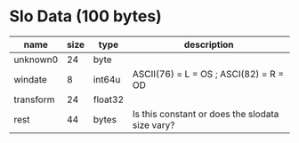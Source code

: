 # Slo Data (100 bytes)

| name      | size | type    | description                                     |
| --------- | ---- | ------- | ----------------------------------------------- |
| unknown0  | 24   | byte    |                                                 |
| windate   | 8    | int64u  | ASCII(76) = L = OS ; ASCI(82) = R = OD          |
| transform | 24   | float32 |                                                 |
| rest      | 44   | bytes   | Is this constant or does the slodata size vary? |
